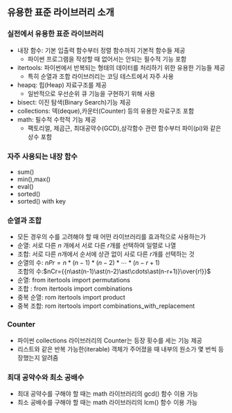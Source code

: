 ## 유용한 표준 라이브러리 소개
### 실전에서 유용한 표준 라이브러리
- 내장 함수: 기본 입출력 함수부터 정렬 함수까지 기본적 함수들 제공
  - 파이썬 프로그램을 작성할 때 없어서는 안되는 필수적 기능 포함
- itertools: 파이썬에서 반복되는 형태의 데이터를 처리하기 위한 유용한 기능들 제공
  - 특히 순열과 조합 라이브러리는 코딩 테스트에서 자주 사용
- heapq: 힙(Heap) 자료구조를 제공
  - 일반적으로 우선순위 큐 기능을 구현하기 위해 사용
- bisect: 이진 탐색(Binary Search)기능 제공
- collections: 덱(deque),카운터(Counter) 등의 유용한 자료구조 포함
- math: 필수적 수학적 기능 제공
  - 팩토리얼, 제곱근, 최대공약수(GCD),삼각함수 관련 함수부터 파이(pi)와 같은 상수 포함
### 자주 사용되는 내장 함수
- sum()
- min(),max()
- eval()
- sorted()
- sorted() with key
### 순열과 조합
- 모든 경우의 수를 고려해야 할 때 어떤 라이브러리를 효과적으로 사용하는가
- 순열: 서로 다른 $n$ 개에서 서로 다른 $r$개를 선택하여 일렬로 나열
- 조합: 서로 다른 $n$개에서 순서에 상관 없이 사로 다른 $r$개를 선택하는 것
- 순열의 수: $nPr=n\ast(n-1)\ast(n-2)\ast\cdots\ast(n-r+1)$<br>조합의 수:$nCr={{n\ast(n-1)\ast(n-2)\ast\cdots\ast(n-r+1)}\over{r!}}$
- 순열: from itertools import permutations
- 조합 : from itertools import combinations
- 중복 순열: rom itertools import product
- 중복 조합: rom itertools import combinations_with_replacement
### Counter
- 파이썬 collections 라이브러리의 Counter는 등장 횟수를 세는 기능 제공
- 리스트와 같은 반복 가능한(iterable) 객체가 주어졌을 때 내부의 원소가 몇 번씩 등장했는지 알려줌
### 최대 공약수와 최소 공배수
- 최대 공약수를 구해야 할 때는 math 라이브러리의 gcd() 함수 이용 가능
- 최소 공배수를 구해야 할 때는 math 라이브러리의 lcm() 함수 이용 가능
